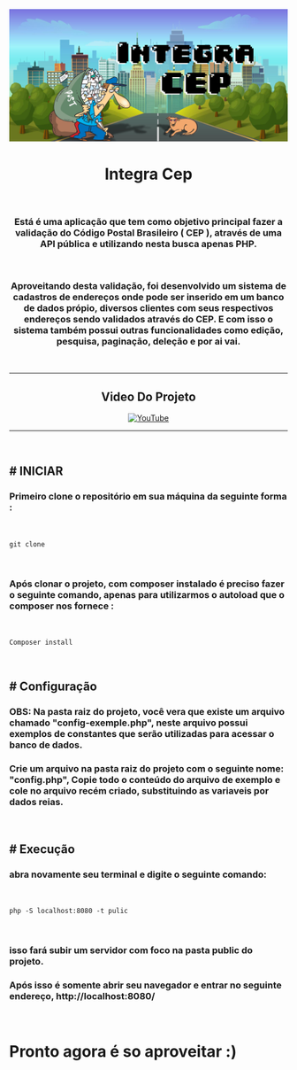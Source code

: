 <img src="./public/img/bg-readme.jpg">

<br>

<h1 align="center">Integra Cep</h1>

<br>

<h3 align="center">Está é uma aplicação que tem como objetivo principal fazer a validação do Código Postal Brasileiro ( CEP ), através de uma API pública e utilizando nesta busca apenas PHP.</h3>

<br>

<h3 align="center">Aproveitando desta validação, foi desenvolvido um sistema de cadastros de endereços onde pode ser inserido em um banco de dados própio, diversos clientes com seus respectivos endereços sendo validados através do CEP. E com isso o sistema também possui outras funcionalidades como edição, pesquisa, paginação, deleção e por ai vai.</h3>

<br>

<hr>
<div align="center">

## Video Do Projeto

[![YouTube](https://img.shields.io/badge/YouTube-%23FF0000.svg?style=for-the-badge&logo=YouTube&logoColor=white)](https://www.youtube.com/watch?v=5xz_fllGngk)

</div>
<hr>

<br>

## # INICIAR
### Primeiro clone o repositório em sua máquina da seguinte forma :
<br>

```
git clone 
```

<br>

### Após clonar o projeto, com composer instalado é preciso fazer o seguinte comando, apenas para utilizarmos o autoload que o composer nos fornece :
<br>

```
Composer install
```

<br>

## # Configuração
### OBS: Na pasta raiz do projeto, você vera que existe um arquivo chamado "config-exemple.php", neste arquivo possui exemplos de constantes que serão utilizadas para acessar o banco de dados.
### Crie um arquivo na pasta raiz do projeto com o seguinte nome: "config.php", Copie todo o conteúdo do arquivo de exemplo e cole no arquivo recém criado, substituindo as variaveis por dados reias.

<br>

## # Execução
### abra novamente seu terminal e digite o seguinte comando:

<br>

```
php -S localhost:8080 -t pulic
```

<br>

### isso fará subir um servidor com foco na pasta public do projeto.

### Após isso é somente abrir seu navegador e entrar no seguinte endereço, http://localhost:8080/

<br>

# Pronto agora é so aproveitar :)